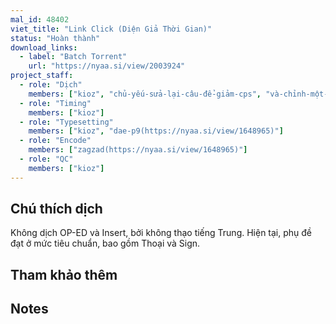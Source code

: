 ```yaml
---
mal_id: 48402
viet_title: "Link Click (Diện Giả Thời Gian)"
status: "Hoàn thành"
download_links:
  - label: "Batch Torrent"
    url: "https://nyaa.si/view/2003924"
project_staff:
  - role: "Dịch"
    members: ["kioz", "chủ-yếu-sửa-lại-câu-để-giảm-cps", "và-chỉnh-một-vài-lỗi-nhỏ.-riêng-phần-2-ko-sửa-và-ko-typesetting)"]
  - role: "Timing"
    members: ["kioz"]
  - role: "Typesetting"
    members: ["kioz", "dae-p9(https://nyaa.si/view/1648965)"]
  - role: "Encode"
    members: ["zagzad(https://nyaa.si/view/1648965)"]
  - role: "QC"
    members: ["kioz"]
---
```


## Chú thích dịch

Không dịch OP-ED và Insert, bởi không thạo tiếng Trung. Hiện tại, phụ đề đạt ở mức tiêu chuẩn, bao gồm Thoại và Sign.

## Tham khảo thêm



## Notes